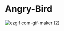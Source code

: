 # Angry-Bird
 
![ezgif com-gif-maker (2)](https://user-images.githubusercontent.com/75137438/187028945-652d8426-102c-4e0f-9c26-202c44a306d1.gif)
